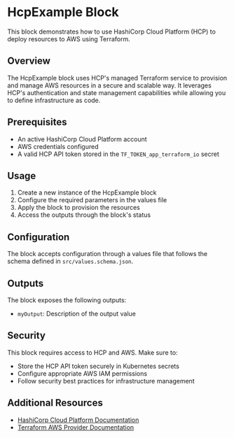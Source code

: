 # HcpExample Block

This block demonstrates how to use HashiCorp Cloud Platform (HCP) to deploy resources to AWS using Terraform.

## Overview

The HcpExample block uses HCP's managed Terraform service to provision and manage AWS resources in a secure and scalable way. It leverages HCP's authentication and state management capabilities while allowing you to define infrastructure as code.

## Prerequisites

- An active HashiCorp Cloud Platform account
- AWS credentials configured
- A valid HCP API token stored in the `TF_TOKEN_app_terraform_io` secret

## Usage

1. Create a new instance of the HcpExample block
2. Configure the required parameters in the values file
3. Apply the block to provision the resources
4. Access the outputs through the block's status

## Configuration

The block accepts configuration through a values file that follows the schema defined in `src/values.schema.json`.

## Outputs

The block exposes the following outputs:

- `myOutput`: Description of the output value

## Security

This block requires access to HCP and AWS. Make sure to:

- Store the HCP API token securely in Kubernetes secrets
- Configure appropriate AWS IAM permissions
- Follow security best practices for infrastructure management

## Additional Resources

- [HashiCorp Cloud Platform Documentation](https://developer.hashicorp.com/hcp)
- [Terraform AWS Provider Documentation](https://registry.terraform.io/providers/hashicorp/aws/latest/docs)
